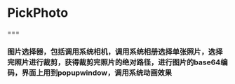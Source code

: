 # PickPhoto
===
### 图片选择器，包括调用系统相机，调用系统相册选择单张照片，选择完照片进行裁剪，获得裁剪完照片的绝对路径，进行图片的base64编码，界面上用到popupwindow，调用系统动画效果
  
  
    
